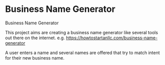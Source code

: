 # Business Name Generator
Business Name Generator

This project aims are creating a business name generator like several tools out there on the internet. e.g. https://howtostartanllc.com/business-name-generator

A user enters a name and several names are offered that try to match intent for their new business name. 
